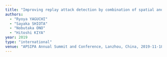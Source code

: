 ```yaml
---
title: "Improving replay attack detection by combination of spatial and spectral features"
authors:
  - "Ryoya YAGUCHI"
  - "Sayaka SHIOTA"
  - "Nobutaka ONO"
  - "Hitoshi KIYA"
year: 2019
type: "international"
venue: "APSIPA Annual Summit and Conference, Lanzhou, China, 2019-11-18."
---
```

